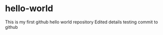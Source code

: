 # hello-world
This is my first github hello world repository
Edited details testing commit to github
